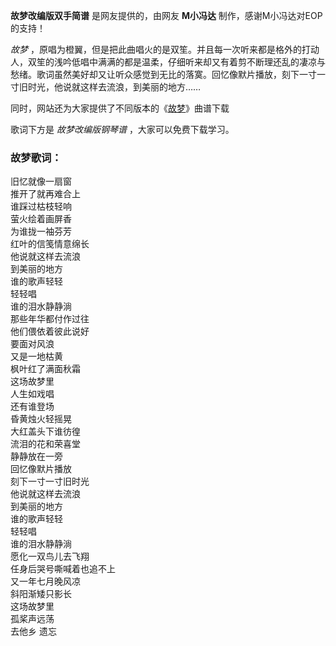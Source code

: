 

**故梦改编版双手简谱** 是网友提供的，由网友 **M小冯达** 制作，感谢M小冯达对EOP的支持！

_故梦_
，原唱为橙翼，但是把此曲唱火的是双笙。并且每一次听来都是格外的打动人，双笙的浅吟低唱中满满的都是温柔，仔细听来却又有着剪不断理还乱的凄凉与愁绪。歌词虽然美好却又让听众感觉到无比的落寞。回忆像默片播放，刻下一寸一寸旧时光，他说就这样去流浪，到美丽的地方……

同时，网站还为大家提供了不同版本的《[故梦](Music-8283-故梦-双笙.html "故梦")》曲谱下载

歌词下方是 _故梦改编版钢琴谱_ ，大家可以免费下载学习。

### 故梦歌词：

旧忆就像一扇窗  
推开了就再难合上  
谁踩过枯枝轻响  
萤火绘着画屏香  
为谁拢一袖芬芳  
红叶的信笺情意绵长  
他说就这样去流浪  
到美丽的地方  
谁的歌声轻轻  
轻轻唱  
谁的泪水静静淌  
那些年华都付作过往  
他们偎依着彼此说好  
要面对风浪  
又是一地枯黄  
枫叶红了满面秋霜  
这场故梦里  
人生如戏唱  
还有谁登场  
昏黄烛火轻摇晃  
大红盖头下谁彷徨  
流泪的花和荣喜堂  
静静放在一旁  
回忆像默片播放  
刻下一寸一寸旧时光  
他说就这样去流浪  
到美丽的地方  
谁的歌声轻轻  
轻轻唱  
谁的泪水静静淌  
愿化一双鸟儿去飞翔  
任身后哭号嘶喊着也追不上  
又一年七月晚风凉  
斜阳渐矮只影长  
这场故梦里  
孤桨声远荡  
去他乡 遗忘

